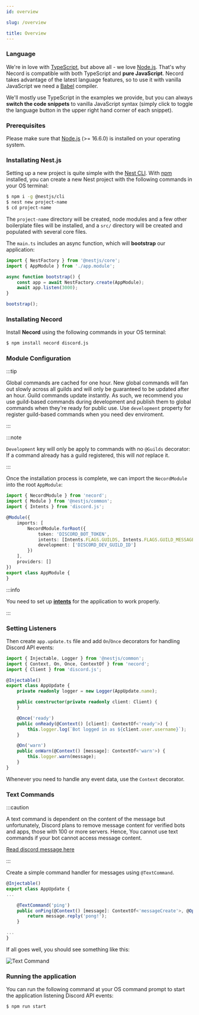 ```yaml
---
id: overview

slug: /overview

title: Overview
---
```


### Language

We're in love with [TypeScript](https://www.typescriptlang.org/), but above all - we love [Node.js](https://nodejs.org/en/). That's why
Necord is compatible with both TypeScript and **pure JavaScript**. Necord takes advantage of the latest language features, so to use it with
vanilla JavaScript we need a [Babel](https://babeljs.io/) compiler.

We'll mostly use TypeScript in the examples we provide, but you can always **switch the code snippets** to vanilla JavaScript syntax (simply
click to toggle the language button in the upper right hand corner of each snippet).

### Prerequisites

Please make sure that [Node.js](https://nodejs.org/en/) (>= 16.6.0) is installed on your operating system.

### Installating Nest.js

Setting up a new project is quite simple with the [Nest CLI](https://docs.nestjs.com/cli/overview). With [npm](https://www.npmjs.com/)
installed, you can create a new Nest project with the following commands in your OS terminal:

```bash
$ npm i -g @nestjs/cli
$ nest new project-name
$ cd project-name
```

The `project-name` directory will be created, node modules and a few other boilerplate files will be installed, and a `src/` directory will
be created and populated with several core files.

The `main.ts` includes an async function, which will **bootstrap** our application:

```typescript title="src/main.ts"
import { NestFactory } from '@nestjs/core';
import { AppModule } from './app.module';

async function bootstrap() {
    const app = await NestFactory.create(AppModule);
    await app.listen(3000);
}

bootstrap();
```

### Installating Necord

Install **Necord** using the following commands in your OS terminal:

```bash npm2yarn
$ npm install necord discord.js
```

### Module Configuration

:::tip

Global commands are cached for one hour. New global commands will fan out slowly across all guilds and will only be guaranteed to be updated
after an hour. Guild commands update instantly. As such, we recommend you use guild-based commands during development and publish them to
global commands when they're ready for public use. Use `development` property for register guild-based commands when you need dev
enviroment.

:::

:::note

`Development` key will only be apply to commands with no `@Guilds` decorator: If a command already has a guild registered, this will _not_
replace it.

:::

Once the installation process is complete, we can import the `NecordModule` into the root `AppModule`:

```typescript title="src/app.module.ts"
import { NecordModule } from 'necord';
import { Module } from '@nestjs/common';
import { Intents } from 'discord.js';

@Module({
    imports: [
        NecordModule.forRoot({
            token: 'DISCORD_BOT_TOKEN',
            intents: [Intents.FLAGS.GUILDS, Intents.FLAGS.GUILD_MESSAGES, Intents.FLAGS.DIRECT_MESSAGES],
            development: ['DISCORD_DEV_GUILD_ID']
        })
    ],
    providers: []
})
export class AppModule {
}
```

:::info

You need to set up **[intents](https://discordjs.guide/popular-topics/intents.html#privileged-intents)** for the application to work
properly.

:::

### Setting Listeners

Then create `app.update.ts` file and add `On`/`Once` decorators for handling Discord API events:

```typescript title="src/app.update.ts"
import { Injectable, Logger } from '@nestjs/common';
import { Context, On, Once, ContextOf } from 'necord';
import { Client } from 'discord.js';

@Injectable()
export class AppUpdate {
    private readonly logger = new Logger(AppUpdate.name);

    public constructor(private readonly client: Client) {
    }

    @Once('ready')
    public onReady(@Context() [client]: ContextOf<'ready'>) {
        this.logger.log(`Bot logged in as ${client.user.username}`);
    }

    @On('warn')
    public onWarn(@Context() [message]: ContextOf<'warn'>) {
        this.logger.warn(message);
    }
}
```

Whenever you need to handle any event data, use the `Context` decorator.

### Text Commands

:::caution

A text command is dependent on the content of the message but unfortunately, Discord plans to remove message content for verified bots and
apps, those with 100 or more servers. Hence, You cannot use text commands if your bot cannot access message content.

[Read discord message here](https://support-dev.discord.com/hc/en-us/articles/4404772028055-Message-Content-Access-Deprecation-for-Verified-Bots)

:::

Create a simple command handler for messages using `@TextCommand`.

```typescript title="src/app.commands.ts"
@Injectable()
export class AppUpdate {
...

    @TextCommand('ping')
    public onPing(@Context() [message]: ContextOf<'messageCreate'>, @Options() options: string[]) {
        return message.reply('pong!');
    }

...
}
```

If all goes well, you should see something like this:

![Text Command](https://i.imgur.com/qEMm6xj.png)

### Running the application

You can run the following command at your OS command prompt to start the application listening Discord API events:

```bash npm2yarn
$ npm run start
```
